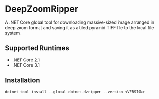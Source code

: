 # DeepZoomRipper

A .NET Core global tool for downloading massive-sized image arranged in deep zoom format and saving it as a tiled pyramid TIFF file to the local file system.

## Supported Runtimes

* .NET Core 2.1
* .NET Core 3.1

## Installation

```
dotnet tool install --global dotnet-dzripper --version <VERSION>
```
